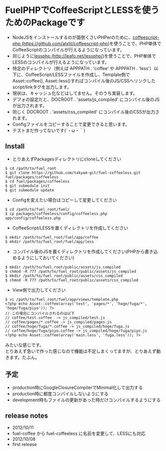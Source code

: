 # FuelPHPでCoffeeScriptとLESSを使うためのPackageです
* NodeJSをインストールするのが面倒くさいPHPerのために、[coffeescript-php (https://github.com/alxlit/coffeescript-php)](https://github.com/alxlit/coffeescript-php)を使うことで、PHP単体でCoffeeScriptのコンパイルが行えるようになっています。
* 同じように[lessphp (http://leafo.net/lessphp/)](http://leafo.net/lessphp/)を使うことで、PHP単体でLESSのコンパイルが行えるようになっています。
* 特定のディレクトリ（例えば APPPATH . 'coffee' や APPPATH . 'less'）以下に、CoffeeScript/LESSファイルを作成し、Template側でAsset::coffee(), Asset::less()すればコンパイル後のJS/CSSへリンクしたscript/linkタグを出力します。
* 現状は、キャッシュ化などはしてません。そのうち実装します。
* デフォの設定だと、DOCROOT . 'assets/js_compiled' にコンパイル後のJSが出力されます。
* 同じく DOCROOT . 'assets/css_compiled' にコンパイル後のCSSが出力されます。
* Configファイルをコピーすることで変更できると思います。
* テストまだ作ってないです(´・ω・｀)

## Install
* とりあえずPackagesディレクトリにcloneしてください

```
$ cd /path/to/fuel_root
$ git clone https://github.com/takyam-git/fuel-coffeeless.git fuel/packages/coffeeless
$ cd fuel/packages/coffeeless
$ git submodule init
$ git submodule update

```
* Configを変えたい場合はコピーして変更してください

```
$ cd /path/to/fuel_root/fuel/
$ cp packages/coffeeless/config/coffeeless.php app/config/coffeeless.php
```
* CoffeeScript/LESSを置くディレクトリを作成してください

```
$ mkdir /path/to/fuel_root/fuel/app/coffee
$ mkdir /path/to/fuel_root/fuel/app/less
```

* コンパイル後のJSを置くディレクトリを作成してください(PHPから書き込めるようにしておいてください)

```
$ mkdir /path/to/fuel_root/public/assets/js_compiled
$ chmod -R 777 /path/to/fuel_root/public/assets/js_compiled
$ mkdir /path/to/fuel_root/public/assets/css_compiled
$ chmod -R 777 /path/to/fuel_root/public/assets/css_compiled
```

* View側で出力してください

```
$ vi /path/to/fuel_root/fuel/app/views/template.php
<?php echo Asset::coffee(array('test', 'pages/*', 'hoge/fuga/*', 'hoge/fuga/piyo')); ?>
// この場合にコンパイルされるのは以下
// coffee/test.coffee  -> js_compiled/test.js
// coffee/pages/*.coffee -> js_compiled/pages.js
// coffee/hoge/fuga/*.coffee -> js_compiled/hoge/fuga.js
// coffee/hoge/fuga/piyo.coffee -> js_compiled/hoge/fuga/piyo.js
<?php echo Asset::coffee(array('main.less', 'fuga.less')); ?>
```

みたいな感じです。   
とりあえず急いで作った感じなので機能は不足しまくってますが、とりあえず動きます。たぶん。

## 予定
* production時にGoogleClosureCompilerでMinimal化して出力する
* production時に都度コンパイルしないようにする
* development時もファイルの更新があった時だけコンパイルするようにする

## release notes
* 2012/10/11
 * fuel-coffee から fuel-coffeeless に名前を変更して、LESSにも対応
* 2012/10/08
 * first release